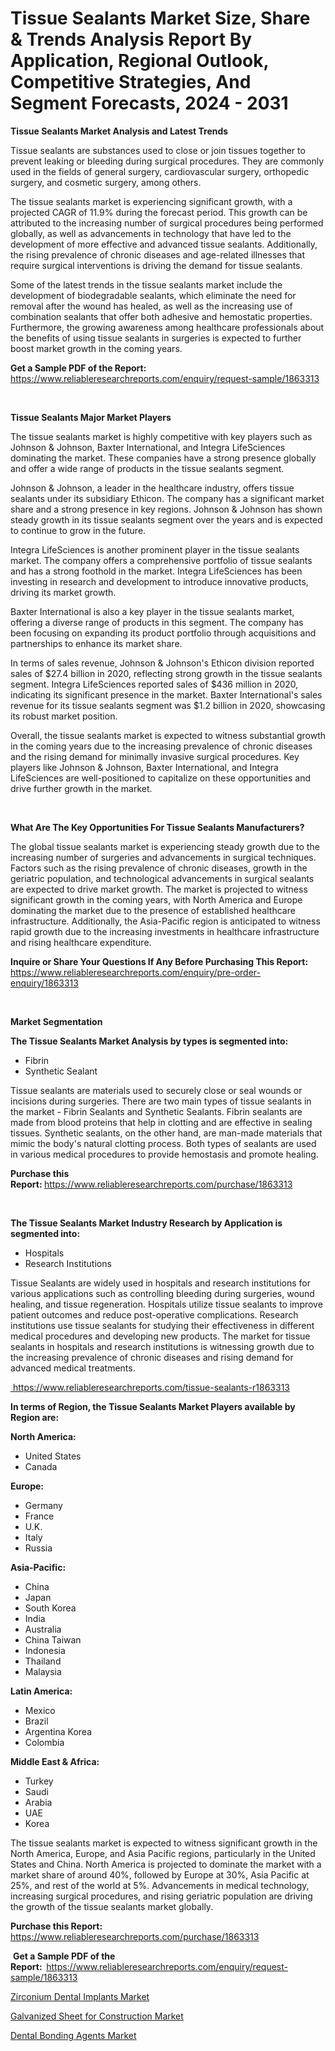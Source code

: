 <p><h1>Tissue Sealants Market Size, Share & Trends Analysis Report By Application, Regional Outlook, Competitive Strategies, And Segment Forecasts, 2024 - 2031</h1></p><p><strong>Tissue Sealants Market Analysis and Latest Trends</strong></p>
<p><p>Tissue sealants are substances used to close or join tissues together to prevent leaking or bleeding during surgical procedures. They are commonly used in the fields of general surgery, cardiovascular surgery, orthopedic surgery, and cosmetic surgery, among others. </p><p>The tissue sealants market is experiencing significant growth, with a projected CAGR of 11.9% during the forecast period. This growth can be attributed to the increasing number of surgical procedures being performed globally, as well as advancements in technology that have led to the development of more effective and advanced tissue sealants. Additionally, the rising prevalence of chronic diseases and age-related illnesses that require surgical interventions is driving the demand for tissue sealants.</p><p>Some of the latest trends in the tissue sealants market include the development of biodegradable sealants, which eliminate the need for removal after the wound has healed, as well as the increasing use of combination sealants that offer both adhesive and hemostatic properties. Furthermore, the growing awareness among healthcare professionals about the benefits of using tissue sealants in surgeries is expected to further boost market growth in the coming years.</p></p>
<p><strong>Get a Sample PDF of the Report:&nbsp;</strong> <a href="https://www.reliableresearchreports.com/enquiry/request-sample/1863313">https://www.reliableresearchreports.com/enquiry/request-sample/1863313</a></p>
<p>&nbsp;</p>
<p><strong>Tissue Sealants Major Market Players</strong></p>
<p><p>The tissue sealants market is highly competitive with key players such as Johnson & Johnson, Baxter International, and Integra LifeSciences dominating the market. These companies have a strong presence globally and offer a wide range of products in the tissue sealants segment. </p><p>Johnson & Johnson, a leader in the healthcare industry, offers tissue sealants under its subsidiary Ethicon. The company has a significant market share and a strong presence in key regions. Johnson & Johnson has shown steady growth in its tissue sealants segment over the years and is expected to continue to grow in the future.</p><p>Integra LifeSciences is another prominent player in the tissue sealants market. The company offers a comprehensive portfolio of tissue sealants and has a strong foothold in the market. Integra LifeSciences has been investing in research and development to introduce innovative products, driving its market growth.</p><p>Baxter International is also a key player in the tissue sealants market, offering a diverse range of products in this segment. The company has been focusing on expanding its product portfolio through acquisitions and partnerships to enhance its market share.</p><p>In terms of sales revenue, Johnson & Johnson's Ethicon division reported sales of $27.4 billion in 2020, reflecting strong growth in the tissue sealants segment. Integra LifeSciences reported sales of $436 million in 2020, indicating its significant presence in the market. Baxter International's sales revenue for its tissue sealants segment was $1.2 billion in 2020, showcasing its robust market position.</p><p>Overall, the tissue sealants market is expected to witness substantial growth in the coming years due to the increasing prevalence of chronic diseases and the rising demand for minimally invasive surgical procedures. Key players like Johnson & Johnson, Baxter International, and Integra LifeSciences are well-positioned to capitalize on these opportunities and drive further growth in the market.</p></p>
<p>&nbsp;</p>
<p><strong>What Are The Key Opportunities For Tissue Sealants Manufacturers?</strong></p>
<p><p>The global tissue sealants market is experiencing steady growth due to the increasing number of surgeries and advancements in surgical techniques. Factors such as the rising prevalence of chronic diseases, growth in the geriatric population, and technological advancements in surgical sealants are expected to drive market growth. The market is projected to witness significant growth in the coming years, with North America and Europe dominating the market due to the presence of established healthcare infrastructure. Additionally, the Asia-Pacific region is anticipated to witness rapid growth due to the increasing investments in healthcare infrastructure and rising healthcare expenditure.</p></p>
<p><strong>Inquire or Share Your Questions If Any Before Purchasing This Report:</strong> <a href="https://www.reliableresearchreports.com/enquiry/pre-order-enquiry/1863313">https://www.reliableresearchreports.com/enquiry/pre-order-enquiry/1863313</a></p>
<p>&nbsp;</p>
<p><strong>Market Segmentation</strong></p>
<p><strong>The Tissue Sealants Market Analysis by types is segmented into:</strong></p>
<p><ul><li>Fibrin</li><li>Synthetic Sealant</li></ul></p>
<p><p>Tissue sealants are materials used to securely close or seal wounds or incisions during surgeries. There are two main types of tissue sealants in the market - Fibrin Sealants and Synthetic Sealants. Fibrin sealants are made from blood proteins that help in clotting and are effective in sealing tissues. Synthetic sealants, on the other hand, are man-made materials that mimic the body's natural clotting process. Both types of sealants are used in various medical procedures to provide hemostasis and promote healing.</p></p>
<p><strong>Purchase this Report:&nbsp;</strong><a href="https://www.reliableresearchreports.com/purchase/1863313">https://www.reliableresearchreports.com/purchase/1863313</a></p>
<p>&nbsp;</p>
<p><strong>The Tissue Sealants Market Industry Research by Application is segmented into:</strong></p>
<p><ul><li>Hospitals</li><li>Research Institutions</li></ul></p>
<p><p>Tissue Sealants are widely used in hospitals and research institutions for various applications such as controlling bleeding during surgeries, wound healing, and tissue regeneration. Hospitals utilize tissue sealants to improve patient outcomes and reduce post-operative complications. Research institutions use tissue sealants for studying their effectiveness in different medical procedures and developing new products. The market for tissue sealants in hospitals and research institutions is witnessing growth due to the increasing prevalence of chronic diseases and rising demand for advanced medical treatments.</p></p>
<p><a href="https://www.reliableresearchreports.com/tissue-sealants-r1863313">&nbsp;https://www.reliableresearchreports.com/tissue-sealants-r1863313</a></p>
<p><strong>In terms of Region, the Tissue Sealants Market Players available by Region are:</strong></p>
<p>
    <p> <strong> North America: </strong>
        <ul>
            <li>United States</li>
            <li>Canada</li>
        </ul>
        </p> 
    <p> <strong> Europe: </strong>
        <ul>
            <li>Germany</li>
            <li>France</li>
            <li>U.K.</li>
            <li>Italy</li>
            <li>Russia</li>
        </ul>
        </p> 
    <p> <strong> Asia-Pacific: </strong>
        <ul>
            <li>China</li>
            <li>Japan</li>
            <li>South Korea</li>
            <li>India</li>
            <li>Australia</li>
            <li>China Taiwan</li>
            <li>Indonesia</li>
            <li>Thailand</li>
            <li>Malaysia</li>
        </ul>
        </p> 
    <p> <strong> Latin America: </strong>
        <ul>
            <li>Mexico</li>
            <li>Brazil</li>
            <li>Argentina Korea</li>
            <li>Colombia</li>
        </ul>
        </p> 
    <p> <strong> Middle East & Africa: </strong>
        <ul>
            <li>Turkey</li>
            <li>Saudi</li>
            <li>Arabia</li>
            <li>UAE</li>
            <li>Korea</li>
        </ul>
    </p>
    </p>
<p><p>The tissue sealants market is expected to witness significant growth in the North America, Europe, and Asia Pacific regions, particularly in the United States and China. North America is projected to dominate the market with a market share of around 40%, followed by Europe at 30%, Asia Pacific at 25%, and rest of the world at 5%. Advancements in medical technology, increasing surgical procedures, and rising geriatric population are driving the growth of the tissue sealants market globally.</p></p>
<p><strong>Purchase this Report: </strong><a href="https://www.reliableresearchreports.com/purchase/1863313">https://www.reliableresearchreports.com/purchase/1863313</a></p>
<p>&nbsp;<strong>Get a Sample PDF of the Report:&nbsp;&nbsp;</strong><a href="https://www.reliableresearchreports.com/enquiry/request-sample/1863313">https://www.reliableresearchreports.com/enquiry/request-sample/1863313</a></p>
<p><strong></strong></p>
<p><p><a href="https://github.com/EunaWiegad2023/Market-Research-Report-List-1/blob/main/zirconium-dental-implants-market.md">Zirconium Dental Implants Market</a></p><p><a href="https://issuu.com/reportprime-2/docs/galvanized-sheet-for-construction-market-size-2030">Galvanized Sheet for Construction Market</a></p><p><a href="https://github.com/edytherolanlouisejk1miz0wig/Market-Research-Report-List-2/blob/main/dental-bonding-agents-market.md">Dental Bonding Agents Market</a></p></p>